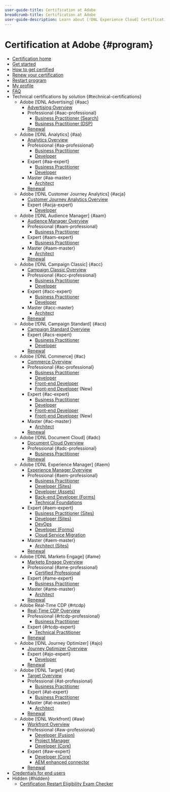 ```yaml
---
user-guide-title: Certification at Adobe
breadcrumb-title: Certification at Adobe
user-guide-description: Learn about [!DNL Experience Cloud] Certification at Adobe. Find out what getting certified can do for you.
---
```


# Certification at Adobe {#program}

+ [Certification home](overview.md)
+ [Get started](getting-started.md)
+ [How to get certified](how-to-get-certified.md)
+ [Renew your certification](renew.md)
+ [Restart program](restart-program.md)
+ [My profile](my-profile.md)
+ [FAQ](faq.md)
+ Technical certifications by solution {#technical-certifications}
  + Adobe [!DNL Advertising] {#aac}
    + [Advertising Overview](/help/certifications/aac/aac-overview.md)
    + Professional {#aac-professional}
      + [Business Practitioner (Search)](/help/certifications/aac/aac-search-p-business.md)
      + [Business Practitioner (DSP)](/help/certifications/aac/aac-dsp-p-business.md)
    + [Renewal](/help/certifications/aac/aac-renew.md)
  + Adobe [!DNL Analytics] {#aa}
    + [Analytics Overview](/help/certifications/aa/aa-overview.md)
    + Professional {#aa-professional}
      + [Business Practitioner](/help/certifications/aa/aa-p-business.md)
      + [Developer](/help/certifications/aa/aa-p-developer.md)
    + Expert {#aa-expert}
      + [Business Practitioner](/help/certifications/aa/aa-e-business.md)
      + [Developer](/help/certifications/aa/aa-e-developer.md)
    + Master {#aa-master}
      + [Architect](/help/certifications/aa/aa-m-architect.md)
    + [Renewal](/help/certifications/aa/aa-renew.md)
  + Adobe [!DNL Customer Journey Analytics] {#acja}
    + [Customer Journey Analytics Overview](/help/certifications/acja/acja-overview.md)
    + Expert {#acja-expert}
      + [Developer](/help/certifications/acja/acja-e-developer.md)
  + Adobe [!DNL Audience Manager] {#aam}
    + [Audience Manager Overview](/help/certifications/aam/aam-overview.md)
    + Professional {#aam-professional}
      + [Business Practitioner](/help/certifications/aam/aam-p-business.md)
    + Expert {#aam-expert}
      + [Business Practitioner](/help/certifications/aam/aam-e-business.md)
    + Master {#aam-master}
      + [Architect](/help/certifications/aam/aam-m-architect.md)
    + [Renewal](/help/certifications/aam/aam-renew.md)
  + Adobe [!DNL Campaign Classic] {#acc}
    + [Campaign Classic Overview](/help/certifications/acc/acc-overview.md)
    + Professional {#acc-professional}
      + [Business Practitioner](/help/certifications/acc/acc-p-business.md)
      + [Developer](/help/certifications/acc/acc-p-developer.md)
    + Expert {#acc-expert}
      + [Business Practitioner](/help/certifications/acc/acc-e-business.md)
      + [Developer](/help/certifications/acc/acc-e-developer.md)
    + Master {#acc-master}
      + [Architect](/help/certifications/acc/acc-m-developer.md)
    + [Renewal](/help/certifications/acc/acc-renew.md)
  + Adobe [!DNL Campaign Standard] {#acs}
    + [Campaign Standard Overview](/help/certifications/acs/acs-overview.md)
    + Expert {#acs-expert}
      + [Business Practitioner](/help/certifications/acs/acs-e-business.md)
      + [Developer](/help/certifications/acs/acs-e-developer.md)
    + [Renewal](/help/certifications/acs/acs-renew.md)
  + Adobe [!DNL Commerce] {#ac}
    + [Commerce Overview](/help/certifications/ac/ac-overview.md)
    + Professional {#ac-professional}
      + [Business Practitioner](/help/certifications/ac/ac-p-business.md)
      + [Developer](/help/certifications/ac/ac-p-developer.md)
      + [Front-end Developer](/help/certifications/ac/ac-p-fedeveloper.md)
      + [Front-end Developer](/help/certifications/ac/ac-p-fedeveloper0623.md) (New)
    + Expert {#ac-expert}
      + [Business Practitioner](/help/certifications/ac/ac-e-business.md)
      + [Developer](/help/certifications/ac/ac-e-developer.md)
      + [Front-end Developer](/help/certifications/ac/ac-e-fedeveloper.md)
      + [Front-end Developer](/help/certifications/ac/ac-e-fedeveloper0623.md) (New)
    + Master {#ac-master}
      + [Architect](/help/certifications/ac/ac-m-architect.md)
    + [Renewal](/help/certifications/ac/ac-renew.md)
  + Adobe [!DNL Document Cloud] {#adc}
    + [Document Cloud Overview](/help/certifications/adc/adc-overview.md)
    + Professional {#adc-professional}
      + [Business Practitioner](/help/certifications/adc/adc-p-business.md)
    + [Renewal](/help/certifications/adc/adc-renew.md)
  + Adobe [!DNL Experience Manager] {#aem}
    + [Experience Manager Overview](/help/certifications/aem/aem-overview.md)
    + Professional {#aem-professional}
      + [Business Practitioner](/help/certifications/aem/aem-p-business.md)
      + [Developer (Sites)](/help/certifications/aem/aem-sites-p-developer.md)
      + [Developer (Assets)](/help/certifications/aem/aem-assets-p-developer.md)
      + [Back-end Developer (Forms)](/help/certifications/aem/aem-forms-p-bedeveloper.md)
      + [Technical Foundations](/help/certifications/aem/aem-p-foundations.md)
    + Expert {#aem-expert}
      + [Business Practitioner (Sites)](/help/certifications/aem/aem-sites-e-business.md)
      + [Developer (Sites)](/help/certifications/aem/aem-sites-e-developer.md)
      + [DevOps](/help/certifications/aem/aem-devops-e-engineer.md)
      + [Developer (Forms)](/help/certifications/aem/aem-forms-e-developer.md)
      + [Cloud Service Migration](/help/certifications/aem/aem-cs-e-migration.md)
    + Master {#aem-master}
      + [Architect (Sites)](/help/certifications/aem/aem-sites-m-architect.md)
    + [Renewal](/help/certifications/aem/aem-renew.md)
  + Adobe [!DNL Marketo Engage] {#ame}
    + [Marketo Engage Overview](/help/certifications/ame/ame-overview.md)
    + Professional {#ame-professional}
      + [Certified Professional](/help/certifications/ame/ame-p.md)
    + Expert {#ame-expert}
      + [Business Practitioner](/help/certifications/ame/ame-e-business.md)
    + Master {#ame-master}
      + [Architect](/help/certifications/ame/ame-m-architect.md)
    + [Renewal](/help/certifications/ame/ame-renew.md)
  + Adobe Real-Time CDP {#rtcdp}
    + [Real-Time CDP Overview](/help/certifications/rtcdp/rtcdp-overview.md)
    + Professional {#rtcdp-professional}
      + [Business Practitioner](/help/certifications/rtcdp/rtcdp-p-business.md)
    + Expert {#rtcdp-expert}
      + [Technical Practitioner](/help/certifications/rtcdp/rtcdp-e-technical.md)
    + [Renewal](/help/certifications/rtcdp/rtcdp-renew.md)
  + Adobe [!DNL Journey Optimizer] {#ajo}
    + [Journey Optimizer Overview](/help/certifications/ajo/ajo-overview.md)
    + Expert {#ajo-expert}
      + [Developer](/help/certifications/ajo/ajo-e-developer.md)
    + [Renewal](/help/certifications/ajo/ajo-renew.md)
  + Adobe [!DNL Target] {#at}
    + [Target Overview](/help/certifications/at/at-overview.md)
    + Professional {#at-professional}
      + [Business Practitioner](/help/certifications/at/at-p-business.md)
    + Expert {#at-expert}
      + [Business Practitioner](/help/certifications/at/at-e-business.md)
    + Master {#at-master}
      + [Architect](/help/certifications/at/at-m-architect.md)
    + [Renewal](/help/certifications/at/at-renew.md)
  + Adobe [!DNL Workfront] {#aw}
    + [Workfront Overview](/help/certifications/aw/aw-overview.md)
    + Professional {#aw-professional}
      + [Developer (Fusion)](/help/certifications/aw/aw-fusion-p-developer.md)
      + [Project Manager](/help/certifications/aw/aw-p-project-manager.md)
      + [Developer (Core)](/help/certifications/aw/aw-core-p-developer.md)
    + Expert {#aw-expert}
      + [Developer (Core)](/help/certifications/aw/aw-core-e-developer.md)
      + [AEM enhanced connector](/help/certifications/aw/aw-aem-e-connector.md)
    + [Renewal](/help/certifications/aw/aw-renew.md)
+ [Credentials for end users](https://learning.adobe.com/certification/credentials)
+ Hidden {#hidden}
  + [Certification Restart Eligibility Exam Checker](exam-eligibility-check.md)
